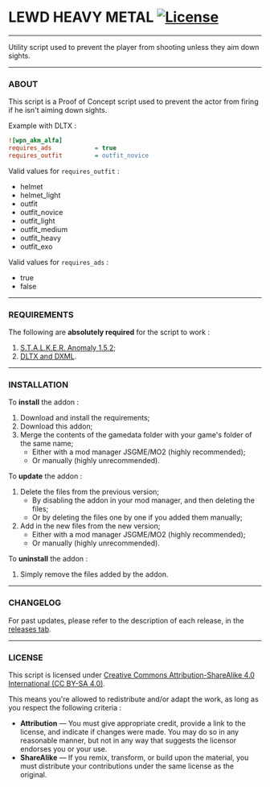 # LEWD HEAVY METAL [![License](https://licensebuttons.net/l/by-nc-sa/4.0/88x31.png)](https://creativecommons.org/licenses/by-nc-sa/4.0/)

---

Utility script used to prevent the player from shooting unless they aim down sights.

---

### ABOUT

This script is a Proof of Concept script used to prevent the actor from firing if he isn't aiming down sights.

Example with DLTX :
```INI
![wpn_akm_alfa]
requires_ads            = true
requires_outfit         = outfit_novice
```

Valid values for `requires_outfit` :                                                                             
 - helmet                                                                                                        
 - helmet_light                                                                                                  
 - outfit                                                                                                        
 - outfit_novice                                                                                                 
 - outfit_light                                                                                                  
 - outfit_medium                                                                                                 
 - outfit_heavy                                                                                                  
 - outfit_exo                                                                                                    
                                                                                                                 
Valid values for `requires_ads` :                                                                                
 - true                                                                                                          
 - false

---

### REQUIREMENTS

The following are **absolutely required** for the script to work :
1. [S.T.A.L.K.E.R. Anomaly 1.5.2](https://www.moddb.com/mods/stalker-anomaly/downloads/stalker-anomaly-151-to-152);
2. [DLTX and DXML](https://github.com/themrdemonized/STALKER-Anomaly-modded-exes).

---

### INSTALLATION

To **install** the addon :
1. Download and install the requirements;
2. Download this addon;
3. Merge the contents of the gamedata folder with your game's folder of the same name;
   - Either with a mod manager JSGME/MO2 (highly recommended);
   - Or manually (highly unrecommended).

To **update** the addon :
1. Delete the files from the previous version;
   - By disabling the addon in your mod manager, and then deleting the files;
   - Or by deleting the files one by one if you added them manually;
2. Add in the new files from the new version;
   - Either with a mod manager JSGME/MO2 (highly recommended);
   - Or manually (highly unrecommended).

To **uninstall** the addon :
1. Simply remove the files added by the addon.

---

### CHANGELOG

For past updates, please refer to the description of each release, in the [releases tab](https://github.com/nltp-ashes/LEWD-Heavy-Metal/releases).

---

### LICENSE

This script is licensed under [Creative Commons Attribution-ShareAlike 4.0 International (CC BY-SA 4.0)](https://creativecommons.org/licenses/by-sa/4.0/).

This means you're allowed to redistribute and/or adapt the work, as long as you respect the following criteria :
- **Attribution** — You must give appropriate credit, provide a link to the license, and indicate if changes were made. You may do so in any reasonable manner, but not in any way that suggests the licensor endorses you or your use.
- **ShareAlike** — If you remix, transform, or build upon the material, you must distribute your contributions under the same license as the original.
